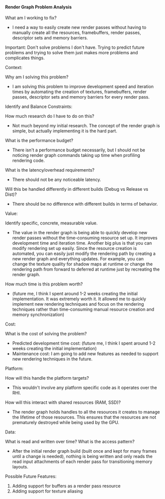 #### Render Graph Problem Analysis

What am I working to fix?
- I need a way to easily create new render passes without having to manually create all the resources, framebuffers, render passes,
descriptor sets and memory barriers.

Important: Don't solve problems I don't have. Trying to predict future problems and
trying to solve them just makes more problems and complicates things.

Context:

Why am I solving this problem?
- I am solving this problem to improve development speed and iteration times by automating the creation of textures, 
framebuffers, render passes, descriptor sets and memory barriers for every render pass.

Identify and Balance Constraints:

How much research do I have to do on this?
- Not much beyond my initial research. The concept of the render graph is simple, but actually implementing it is the 
hard part.

What is the performance budget?
- There isn't a performance budget necessarily, but I should not be noticing render graph commands taking up time when
profiling rendering code.

What is the latency/overhead requirements?
- There should not be any noticeable latency.

Will this be handled differently in different builds (Debug vs Release vs Dist)?
- There should be no difference with different builds in terms of behavior.


Value:

Identify specific, concrete, measurable value.
- The value in the render graph is being able to quickly develop new render passes without the time-consuming resource
set up. It improves development time and iteration time. Another big plus is that you can modify rendering set up easily.
Since the resource creation is automated, you can easily just modify the rendering path by creating a new render graph 
and everything updates. For example, you can change the texture quality for shadow maps at runtime or change the rendering
path from forward to deferred at runtime just by recreating the render graph.

How much time is this problem worth?
- (future me, I think I spent around 1-2 weeks creating the initial implementation. It was extremely worth it. It allowed
me to quickly implement new rendering techniques and focus on the rendering techniques rather than time-consuming manual 
resource creation and memory synchronization)

Cost:

What is the cost of solving the problem?
- Predicted development time cost: (future me, I think I spent around 1-2 weeks creating the initial implementation)
- Maintenance cost: I am going to add new features as needed to support new rendering techniques in the future. 

Platform:

How will this handle the platform targets?
- This wouldn't involve any platform specific code as it operates over the RHI.

How will this interact with shared resources (RAM, SSD)?
- The render graph holds handles to all the resources it creates to manage the lifetime of those resources. This ensures
that the resources are not prematurely destroyed while being used by the GPU.

Data:

What is read and written over time? What is the access pattern?
- After the initial render graph build (built once and kept for many frames until a change is needed), nothing is being written and only reads the read input attachments of each render pass
for transitioning memory layouts. 


Possible Future Features:
1. Adding support for buffers as a render pass resource 
2. Adding support for texture aliasing